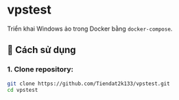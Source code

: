 # vpstest

Triển khai Windows ảo trong Docker bằng `docker-compose`.

## 🐳 Cách sử dụng

### 1. Clone repository:

```bash
git clone https://github.com/Tiendat2k133/vpstest.git
cd vpstest
